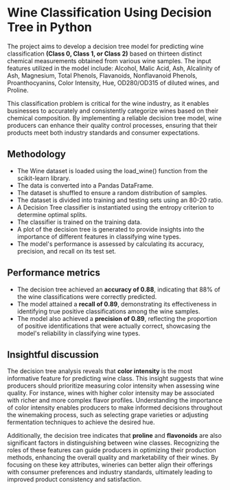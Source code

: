 # Wine Classification Using Decision Tree in Python
The project aims to develop a decision tree model for predicting wine classification **(Class 0, Class 1, or Class 2)** based on thirteen distinct chemical measurements obtained from various wine samples. The input features utilized in the model include: Alcohol, Malic Acid, Ash, Alcalinity of Ash, Magnesium, Total Phenols, Flavanoids, Nonflavanoid Phenols, Proanthocyanins, Color Intensity, Hue, OD280/OD315 of diluted wines, and Proline.

This classification problem is critical for the wine industry, as it enables businesses to accurately and consistently categorize wines based on their chemical composition. By implementing a reliable decision tree model, wine producers can enhance their quality control processes, ensuring that their products meet both industry standards and consumer expectations.

## Methodology
* The Wine dataset is loaded using the load_wine() function from the scikit-learn library.
* The data is converted into a Pandas DataFrame.
* The dataset is shuffled to ensure a random distribution of samples.
* The dataset is divided into training and testing sets using an 80-20 ratio.
* A Decision Tree classifier is instantiated using the entropy criterion to determine optimal splits.
* The classifier is trained on the training data.
* A plot of the decision tree is generated to provide insights into the importance of different features in classifying wine types.
* The model's performance is assessed by calculating its accuracy, precision, and recall on its test set.

## Performance metrics
* The decision tree achieved an **accuracy of 0.88**, indicating that 88% of the wine classifications were correctly predicted.
* The model attained a **recall of 0.89**, demonstrating its effectiveness in identifying true positive classifications among the wine samples.
* The model also achieved a **precision of 0.89**, reflecting the proportion of positive identifications that were actually correct, showcasing the model's reliability in classifying wine types.

## Insightful discussion
The decision tree analysis reveals that **color intensity** is the most informative feature for predicting wine class. This insight suggests that wine producers should prioritize measuring color intensity when assessing wine quality. For instance, wines with higher color intensity may be associated with richer and more complex flavor profiles. Understanding the importance of color intensity enables producers to make informed decisions throughout the winemaking process, such as selecting grape varieties or adjusting fermentation techniques to achieve the desired hue.

Additionally, the decision tree indicates that **proline** and **flavonoids** are also significant factors in distinguishing between wine classes. Recognizing the roles of these features can guide producers in optimizing their production methods, enhancing the overall quality and marketability of their wines. By focusing on these key attributes, wineries can better align their offerings with consumer preferences and industry standards, ultimately leading to improved product consistency and satisfaction.
